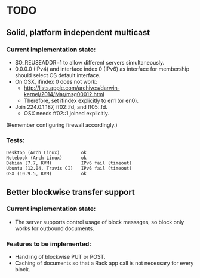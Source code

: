 TODO
====

Solid, platform independent multicast
-------------------------------------

### Current implementation state:

* SO_REUSEADDR=1 to allow different servers simultaneously.
* 0.0.0.0 (IPv4) and interface index 0 (IPv6) as interface for membership
  should select OS default interface.
* On OSX, ifindex 0 does not work:
  * http://lists.apple.com/archives/darwin-kernel/2014/Mar/msg00012.html
  * Therefore, set ifindex explicitly to en1 (or en0).
* Join 224.0.1.187, ff02::fd, and ff05::fd.
  * OSX needs ff02::1 joined explicitly.

(Remember configuring firewall accordingly.)

### Tests:

    Desktop (Arch Linux)        ok
    Notebook (Arch Linux)       ok
    Debian (7.7, KVM)           IPv6 fail (timeout)
    Ubuntu (12.04, Travis CI)   IPv6 fail (timeout)
    OSX (10.9.5, KVM)           ok


Better blockwise transfer support
---------------------------------

### Current implementation state:

* The server supports control usage of block messages, so block only works for
  outbound documents.

### Features to be implemented:

* Handling of blockwise PUT or POST.
* Caching of documents so that a Rack app call is not necessary for every
  block.
